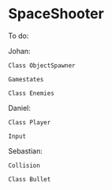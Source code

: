 # SpaceShooter

To do:

  Johan:
    
    Class ObjectSpawner
    
    Gamestates
    
    Class Enemies
    
  Daniel:
    
    Class Player
    
    Input
    
  Sebastian:
  
    Collision
    
    Class Bullet
